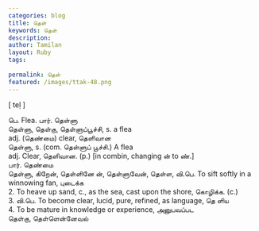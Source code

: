 ```yaml
---
categories: blog
title: தெள்
keywords: தெள்
description: 
author: Tamilan
layout: Ruby
tags: 
 
permalink: தெள்
featured: /images/ttak-48.png
---
```

  
[ teḷ ]  
  
பெ. Flea. பார். தெள்ளு  
தெள்ளு, தெள்கு, தெள்ளுப்பூச்சி, s. a flea  
adj. (தெண்மை) clear, தெளிவான  
தெள்ளு, s. (com. தெள்ளுப் பூச்சி.) A flea  
adj. Clear, தெளிவான. (p.) [in combin, changing ன் to ண்.]  
பார். தெண்மை  
தெள்ளு, கிறேன், தெள்ளினே ன், தெள்ளுவேன், தெள்ள, வி.பெ. To sift softly in a winnowing fan, புடைக்க  
2. To heave up sand, c., as the sea, cast upon the shore, கொழிக்க. (c.)  
3. வி.பெ. To become clear, lucid, pure, refined, as language, தெ ளிய  
4. To be mature in knowledge or experience, அனுபவப்பட  
தெள்கு, தெள்ளென்னேவல்